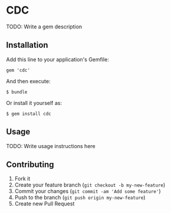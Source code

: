 # CDC

TODO: Write a gem description

## Installation

Add this line to your application's Gemfile:

    gem 'cdc'

And then execute:

    $ bundle

Or install it yourself as:

    $ gem install cdc

## Usage

TODO: Write usage instructions here

## Contributing

1. Fork it
2. Create your feature branch (`git checkout -b my-new-feature`)
3. Commit your changes (`git commit -am 'Add some feature'`)
4. Push to the branch (`git push origin my-new-feature`)
5. Create new Pull Request
